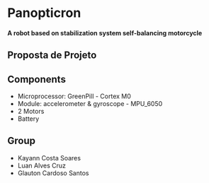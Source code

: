 # Panopticron
#### A robot based on stabilization system self-balancing motorcycle

## Proposta de Projeto

## Components
* Microprocessor: GreenPill - Cortex M0
* Module: accelerometer & gyroscope - MPU_6050
* 2 Motors
* Battery

## Group
* Kayann Costa Soares
* Luan Alves Cruz
* Glauton Cardoso Santos

